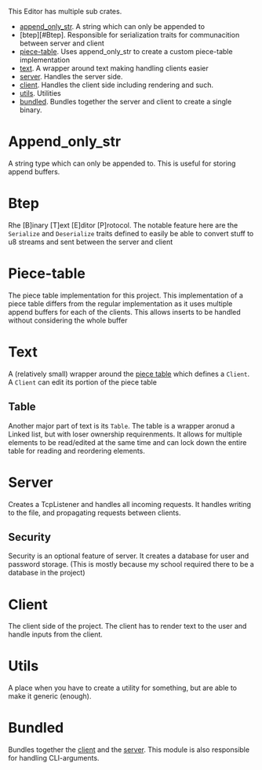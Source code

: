 This Editor has multiple sub crates.
- [append_only_str](#Append_only_str). A string which can only be appended to
- [btep][#Btep]. Responsible for serialization traits for communacition between server and client
- [piece-table](#Piece-table). Uses append_only_str to create a custom piece-table implementation
- [text](#Text). A wrapper around text making handling clients easier
- [server](#Server). Handles the server side.
- [client](#Client). Handles the client side including rendering and such.
- [utils](#Utils). Utilities
- [bundled](#Bundled). Bundles together the server and client to create a single binary.


# Append_only_str
A string type which can only be appended to.
This is useful for storing append buffers.

# Btep
Rhe \[B\]inary \[T\]ext \[E\]ditor \[P\]rotocol. 
The notable feature here are the `Serialize` and `Deserialize` traits defined to easily be able to convert stuff to u8 streams and sent between the server and client

# Piece-table
The piece table implementation for this project.
This implementation of a piece table differs from the regular implementation as it uses multiple append buffers for each of the clients.
This allows inserts to be handled without considering the whole buffer

# Text
A (relatively small) wrapper around the [piece table](#Piece-table) which defines a `Client`. A `Client` can edit its portion of the piece table
## Table
Another major part of text is its `Table`. The table is a wrapper aronud a Linked list, but with loser ownership requirenments.
It allows for multiple elements to be read/edited at the same time and can lock down the entire table for reading and reordering elements.

# Server
Creates a TcpListener and handles all incoming requests.
It handles writing to the file, and propagating requests between clients.

## Security
Security is an optional feature of server. It creates a database for user and password storage. (This is mostly because my school required there to be a database in the project)
# Client
The client side of the project.
The client has to render text to the user and handle inputs from the client.
# Utils
A place when you have to create a utility for something, but are able to make it generic (enough).
# Bundled
Bundles together the [client](#Client) and the [server](#Server).
This module is also responsible for handling CLI-arguments.
